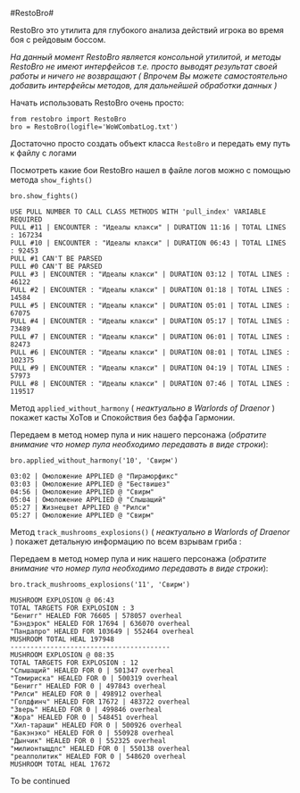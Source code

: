 #RestoBro#

RestoBro это утилита для глубокого анализа действий игрока во время боя с рейдовым боссом.

*На данный момент RestoBro является консольной утилитой, и методы RestoBro не имеют интерфейсов т.е. просто выводят результат своей работы и ничего не возвращают ( Впрочем Вы можете самостоятельно добавить интерфейсы методов, для дальнейшей обработки данных )*

Начать использовать RestoBro очень просто:
```
from restobro import RestoBro
bro = RestoBro(logifle='WoWCombatLog.txt')
```
Достаточно просто создать объект класса `RestoBro` и передать ему путь к файлу с логами

Посмотреть какие бои RestoBro нашел в файле логов можно с помощью метода `show_fights()`
```
bro.show_fights()

USE PULL NUMBER TO CALL CLASS METHODS WITH 'pull_index' VARIABLE REQUIRED
PULL #11 | ENCOUNTER : "Идеалы клакси" | DURATION 11:16 | TOTAL LINES : 167234
PULL #10 | ENCOUNTER : "Идеалы клакси" | DURATION 06:43 | TOTAL LINES : 92453
PULL #1 CAN'T BE PARSED
PULL #0 CAN'T BE PARSED
PULL #3 | ENCOUNTER : "Идеалы клакси" | DURATION 03:12 | TOTAL LINES : 46122
PULL #2 | ENCOUNTER : "Идеалы клакси" | DURATION 01:18 | TOTAL LINES : 14584
PULL #5 | ENCOUNTER : "Идеалы клакси" | DURATION 05:01 | TOTAL LINES : 67075
PULL #4 | ENCOUNTER : "Идеалы клакси" | DURATION 05:17 | TOTAL LINES : 73489
PULL #7 | ENCOUNTER : "Идеалы клакси" | DURATION 06:01 | TOTAL LINES : 82473
PULL #6 | ENCOUNTER : "Идеалы клакси" | DURATION 08:01 | TOTAL LINES : 102375
PULL #9 | ENCOUNTER : "Идеалы клакси" | DURATION 04:19 | TOTAL LINES : 57973
PULL #8 | ENCOUNTER : "Идеалы клакси" | DURATION 07:46 | TOTAL LINES : 119517
```

Метод `applied_without_harmony` ( *неактуально в Warlords of Draenor* ) покажет касты ХоТов и Спокойствия без баффа Гармонии.

Передаем в метод номер пула и ник нашего персонажа (*обратите внимание что номер пула необходимо передавать в виде строки*):
```
bro.applied_without_harmony('10', 'Свирм')

03:02 | Омоложение APPLIED @ "Пираморфикс"
03:03 | Омоложение APPLIED @ "Бествишез"
04:56 | Омоложение APPLIED @ "Свирм"
05:04 | Омоложение APPLIED @ "Слышащий"
05:27 | Жизнецвет APPLIED @ "Рилси"
05:27 | Омоложение APPLIED @ "Свирм"
```

Метод `track_mushrooms_explosions()` ( *неактуально в Warlords of Draenor* ) покажет детальную информацию по всем взрывам гриба :

Передаем в метод номер пула и ник нашего персонажа (*обратите внимание что номер пула необходимо передавать в виде строки*):
```
bro.track_mushrooms_explosions('11', 'Свирм')

MUSHROOM EXPLOSION @ 06:43
TOTAL TARGETS FOR EXPLOSION : 3
"Бенигг" HEALED FOR 76605 | 578057 overheal
"Бэндэрок" HEALED FOR 17694 | 636070 overheal
"Пандапро" HEALED FOR 103649 | 552464 overheal
MUSHROOM TOTAL HEAL 197948
----------------------------------------
MUSHROOM EXPLOSION @ 08:35
TOTAL TARGETS FOR EXPLOSION : 12
"Слышащий" HEALED FOR 0 | 501347 overheal
"Томириска" HEALED FOR 0 | 500319 overheal
"Бенигг" HEALED FOR 0 | 497843 overheal
"Рилси" HEALED FOR 0 | 498912 overheal
"Голдфинч" HEALED FOR 17672 | 483722 overheal
"Зверь" HEALED FOR 0 | 499846 overheal
"Жора" HEALED FOR 0 | 548451 overheal
"Хил-тараши" HEALED FOR 0 | 500926 overheal
"Бакэнэко" HEALED FOR 0 | 550928 overheal
"Дынчик" HEALED FOR 0 | 552325 overheal
"милионтыщдпс" HEALED FOR 0 | 550138 overheal
"реалполитик" HEALED FOR 0 | 548620 overheal
MUSHROOM TOTAL HEAL 17672
```

To be continued


